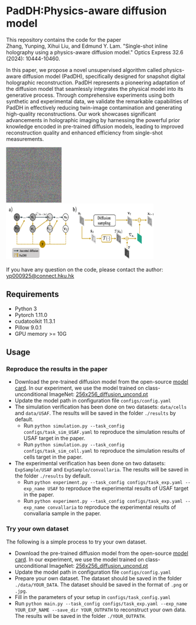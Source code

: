 # PadDH:Physics-aware diffusion model
This repository contains the code for the paper 
<br /> Zhang, Yunping, Xihui Liu, and Edmund Y. Lam. "Single-shot inline holography using a physics-aware diffusion model." Optics Express 32.6 (2024): 10444-10460.

 In this paper, we propose a novel unsupervised algorithm called physics-aware diffusion model (PadDH), specifically designed for snapshot digital holographic reconstruction. 
 PadDH represents a pioneering adaptation of the diffusion model that seamlessly integrates the physical model into its generative process. 
Through comprehensive experiments using both synthetic and experimental data, we validate the remarkable capabilities of PadDH in effectively reducing twin-image contamination and generating high-quality reconstructions. Our work showcases significant advancements in holographic imaging by harnessing the powerful prior knowledge encoded in pre-trained diffusion models, leading to improved reconstruction quality and enhanced efficiency from single-shot measurements.
 
<img src="src/process.gif" alt="precess" width="150" height="150">   <img src="src/algorithm.png" alt="diagram1" width="400" height="150">    
<br /> If you have any question on the code, please contact the author: yp000925@connect.hku.hk

## Requirements
- Python 3
- Pytorch 1.11.0 
- cudatoolkit 11.3.1
- Pillow  9.0.1 
- GPU memory >= 10G

## Usage 
### Reproduce the results in the paper
- Download the pre-trained diffusion model from the open-source [model card](https://github.com/openai/guided-diffusion/tree/main). In our experiment, we use the model trained on class-unconditional ImageNet: [256x256_diffusion_uncond.pt](https://openaipublic.blob.core.windows.net/diffusion/jul-2021/256x256_diffusion_uncond.pt)
- Update the model path in configuration file ```configs/config.yaml```
- The simulation verification has been done on two datasets: ```data/cells``` and ```data/USAF```. The results will be saved in the folder ```./results``` by default.
  - Run ```python simulation.py --task_config configs/task_sim_USAF.yaml``` to reproduce the simulation results of USAF target in the paper.
  - Run ```python simulation.py --task_config configs/task_sim_cell.yaml``` to reproduce the simulation results of cells target in the paper.
- The experimental verification has been done on two datasets: ```ExpSample/USAF``` and ```ExpSample/convallaria```. The results will be saved in the folder ```./results``` by default.
  - Run ```python experiment.py --task_config configs/task_exp.yaml --exp_name USAF``` to reproduce the experimental results of USAF target in the paper.
  - Run ```python experiment.py --task_config configs/task_exp.yaml --exp_name convallaria``` to reproduce the experimental results of convallaria sample in the paper.

### Try your own dataset 
The following is a simple process to try your own dataset.
- Download the pre-trained diffusion model from the open-source [model card](https://github.com/openai/guided-diffusion/tree/main). In our experiment, we use the model trained on class-unconditional ImageNet: [256x256_diffusion_uncond.pt](https://openaipublic.blob.core.windows.net/diffusion/jul-2021/256x256_diffusion_uncond.pt)
- Update the model path in configuration file ```configs/config.yaml```
- Prepare your own dataset. The dataset should be saved in the folder ```./data/YOUR_DATA```. The dataset should be saved in the format of ```.png``` or ```.jpg```.
- Fill in the parameters of your setup in ```configs/task_config.yaml```
- Run ```python main.py --task_config configs/task_exp.yaml --exp_name YOUR_EXP_NAME --save_dir YOUR_OUTPATH``` to reconstruct your own data. The results will be saved in the folder ```./YOUR_OUTPATH```.

[//]: # (    - Modify the function ```parse_task``` in ```experiment.py``` to load your own dataset. )

[//]: # (      ```python)

[//]: # (        def parse_task&#40;exp_name&#41;: )

[//]: # (            # define the prop_kernel and measurement &#40;preprocessed hologram&#41; for each experiment)

[//]: # (            if exp_name == 'YOUR_DATA':)

[//]: # (                # define the preprocess_img function to load your own data, it should be normalized to [0,1] and the shape should be [256,256] to match the pre-trained network.)

[//]: # (                processed_img = preprocess_img&#40;'./data/YOUR_DATA'&#41;  )

[//]: # (                # define the prop_kernel, fill in your own parameters. Note that if you use resize, you should also update the parameters of deltax and deltay accordingly.)

[//]: # (                prop_kernel = dict&#40;wavelength=None,deltax=None,deltay=None,distance=None, nx=256, ny=256&#41;)

[//]: # (                return {'prop_kernel':prop_kernel, 'measurement':processed_img} )

[//]: # (      ```)
    